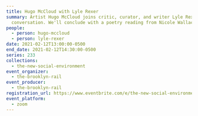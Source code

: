 ```yaml
---
title: Hugo McCloud with Lyle Rexer
summary: Artist Hugo McCloud joins critic, curator, and writer Lyle Rexer for a
  conversation. We'll conclude with a poetry reading from Nicole Wallace.
people:
  - person: hugo-mccloud
  - person: lyle-rexer
date: 2021-02-12T13:00:00-0500
end_date: 2021-02-12T14:30:00-0500
series: 233
collections:
  - the-new-social-environment
event_organizer:
  - the-brooklyn-rail
event_producer:
  - the-brooklyn-rail
registration_url: https://www.eventbrite.com/e/the-new-social-environment-233-hugo-mccloud-tickets-140375722565
event_platform:
  - zoom
---
```


